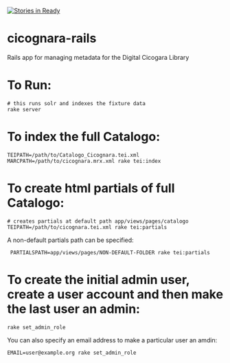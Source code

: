 [![Stories in Ready](https://badge.waffle.io/pulibrary/cicognara-rails.png?label=ready&title=Ready)](https://waffle.io/pulibrary/cicognara-rails)

# cicognara-rails
Rails app for managing metadata for the Digital Cicogara Library

# To Run:
```
# this runs solr and indexes the fixture data
rake server
```

# To index the full Catalogo:
```
TEIPATH=/path/to/Catalogo_Cicognara.tei.xml MARCPATH=/path/to/cicognara.mrx.xml rake tei:index
```

# To create html partials of full Catalogo:
```
# creates partials at default path app/views/pages/catalogo
TEIPATH=/path/to/cicognara.tei.xml rake tei:partials
```
A non-default partials path can be specified:
```
 PARTIALSPATH=app/views/pages/NON-DEFAULT-FOLDER rake tei:partials
```

# To create the initial admin user, create a user account and then make the last user an admin:
```
rake set_admin_role
```
You can also specify an email address to make a particular user an amdin:
```
EMAIL=user@example.org rake set_admin_role
```
